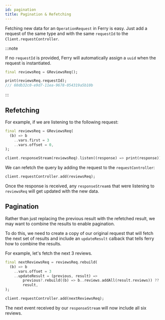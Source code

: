 ```yaml
---
id: pagination
title: Pagination & Refetching
---
```


Fetching new data for an `OperationRequest` in Ferry is easy. Just add a request of the same type and with the same `requestId` to the `Client.requestController`.

:::note

If no `requestId` is provided, Ferry will automatically assign a `uuid` when the request is instantiated.

```dart
final reviewsReq = GReviewsReq();

print(reviewsReq.requestId);
/// 60db32c0-e9d7-11ea-9678-054319a5b10b
```

:::

## Refetching

For example, if we are listening to the following request:

```dart
final reviewsReq = GReviewsReq(
  (b) => b
    ..vars.first = 3
    ..vars.offset = 0,
);

client.responseStream(reviewsReq).listen((response) => print(response));
```

We can refetch the query by adding the request to the `requestController`:

```dart
client.requestController.add(reviewsReq);
```

Once the response is received, any `responseStream`s that were listening to `reviewsReq` will get updated with the new data.

## Pagination

Rather than just replacing the previous result with the refetched result, we may want to combine the results to enable pagination.

To do this, we need to create a copy of our original request that will fetch the next set of results and include an `updateResult` calback that tells ferry how to combine the results.

For example, let's fetch the next 3 reviews.

```dart
final nextReviewsReq = reviewsReq.rebuild(
  (b) => b
    ..vars.offset = 3
    ..updateResult = (previous, result) =>
        previous?.rebuild((b) => b..reviews.addAll(result.reviews)) ??
        result,
);

client.requestController.add(nextReviewsReq);
```

The next event received by our `responseStream` will now include all six reviews.
